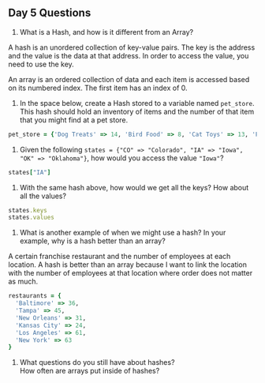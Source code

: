 ## Day 5 Questions

1. What is a Hash, and how is it different from an Array?  

A hash is an unordered collection of key-value pairs. The key is the address and the value is the data at that address. In order to access the value, you need to use the key.  

An array is an ordered collection of data and each item is accessed based on its numbered index. The first item has an index of 0.   

1. In the space below, create a Hash stored to a variable named `pet_store`.  This hash should hold an inventory of items and the number of that item that you might find at a pet store.  
```ruby
pet_store = {'Dog Treats' => 14, 'Bird Food' => 8, 'Cat Toys' => 13, 'Fish Tanks' => 4}
```
1. Given the following `states = {"CO" => "Colorado", "IA" => "Iowa", "OK" => "Oklahoma"}`, how would you access the value `"Iowa"`?  

```ruby
states["IA"]
```

1. With the same hash above, how would we get all the keys?  How about all the values?    

```ruby
states.keys
states.values
```

1. What is another example of when we might use a hash?  In your example, why is a hash better than an array?    

A certain franchise restaurant and the number of employees at each location. A hash is better than an array because I want to link the location with the number of employees at that location where order does not matter as much.

```ruby
restaurants = {
  'Baltimore' => 36,
  'Tampa' => 45,
  'New Orleans' => 31,
  'Kansas City' => 24,
  'Los Angeles' => 61,
  'New York' => 63
}
```

1. What questions do you still have about hashes?  
How often are arrays put inside of hashes?
